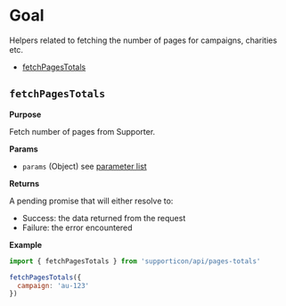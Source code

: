 # Goal

Helpers related to fetching the number of pages for campaigns, charities etc.

- [fetchPagesTotals](#fetchpagestotals)


## `fetchPagesTotals`

**Purpose**

Fetch number of pages from Supporter.

**Params**

- `params` (Object) see [parameter list](../readme.md#availableparameters)

**Returns**

A pending promise that will either resolve to:

- Success: the data returned from the request
- Failure: the error encountered

**Example**

```javascript
import { fetchPagesTotals } from 'supporticon/api/pages-totals'

fetchPagesTotals({
  campaign: 'au-123'
})
```
